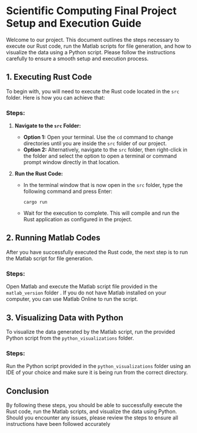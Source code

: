 # Scientific Computing Final Project Setup and Execution Guide

Welcome to our project. This document outlines the steps necessary to execute our Rust code, run the Matlab scripts for file generation, and how to visualize the data using a Python script. Please follow the instructions carefully to ensure a smooth setup and execution process.

## 1. Executing Rust Code

To begin with, you will need to execute the Rust code located in the `src` folder. Here is how you can achieve that:

### Steps:

1. **Navigate to the `src` Folder:**
   - **Option 1:** Open your terminal. Use the `cd` command to change directories until you are inside the `src` folder of our project.
   - **Option 2:** Alternatively, navigate to the `src` folder, then right-click in the folder and select the option to open a terminal or command prompt window directly in that location.

2. **Run the Rust Code:**
   - In the terminal window that is now open in the `src` folder, type the following command and press Enter:
     ```shell
     cargo run
     ```
   - Wait for the execution to complete. This will compile and run the Rust application as configured in the project.

## 2. Running Matlab Codes

After you have successfully executed the Rust code, the next step is to run the Matlab script for file generation.

### Steps:

Open Matlab and execute the Matlab script file provided in the `matlab_version` folder . If you do not have Matlab installed on your computer, you can use Matlab Online to run the script.

## 3. Visualizing Data with Python

To visualize the data generated by the Matlab script, run the provided Python script from the `python_visualizations` folder.

### Steps:

Run the Python script provided in the `python_visualizations` folder using an IDE of your choice and make sure it is being run from the correct directory.

## Conclusion

By following these steps, you should be able to successfully execute the Rust code, run the Matlab scripts, and visualize the data using Python. Should you encounter any issues, please review the steps to ensure all instructions have been followed accurately
